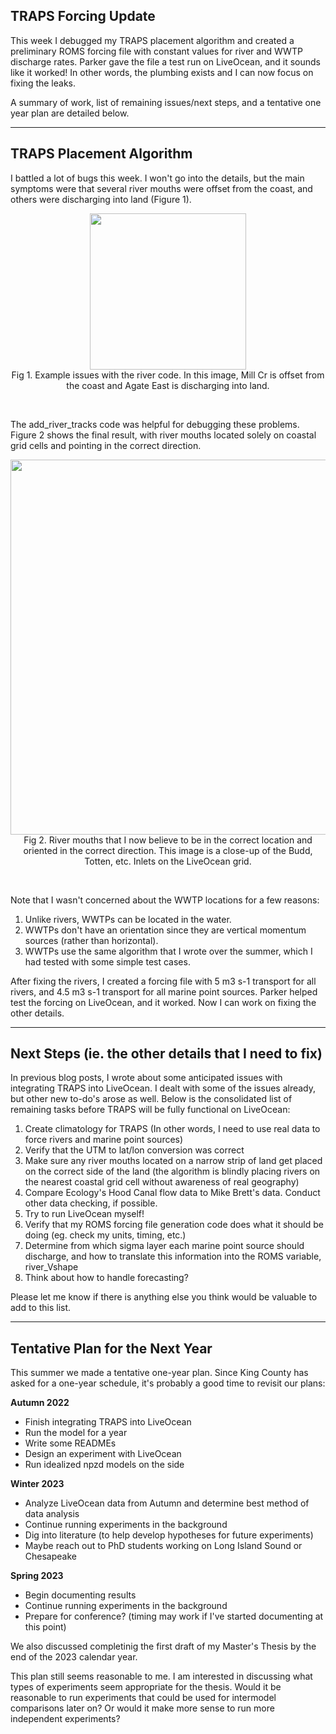 ## TRAPS Forcing Update

This week I debugged my TRAPS placement algorithm and created a preliminary ROMS forcing file with constant values for river and WWTP discharge rates. Parker gave the file a test run on LiveOcean, and it sounds like it worked!
In other words, the plumbing exists and I can now focus on fixing the leaks.

A summary of work, list of remaining issues/next steps, and a tentative one year plan are detailed below.

---
## TRAPS Placement Algorithm

I battled a lot of bugs this week. I won't go into the details, but the main symptoms were that several river mouths were offset from the coast, and others were discharging into land (Figure 1).

<p style="text-align:center;"><img src="https://user-images.githubusercontent.com/15829099/196086257-f87196c4-d5cb-4b4c-a113-29efb569e776.png" width="250"/><br>Fig 1. Example issues with the river code. In this image, Mill Cr is offset from the coast and Agate East is discharging into land.</p><br>

The add_river_tracks code was helpful for debugging these problems. Figure 2 shows the final result, with river mouths located solely on coastal grid cells and pointing in the correct direction.

<p style="text-align:center;"><img src="https://user-images.githubusercontent.com/15829099/196086305-d231b8a7-70e0-48d7-8503-e134ed7f715b.png" width="600"/><br>Fig 2. River mouths that I now believe to be in the correct location and oriented in the correct direction. This image is a close-up of the Budd, Totten, etc. Inlets on the LiveOcean grid.</p><br>

Note that I wasn't concerned about the WWTP locations for a few reasons:
1. Unlike rivers, WWTPs can be located in the water.
2. WWTPs don't have an orientation since they are vertical momentum sources (rather than horizontal).
3. WWTPs use the same algorithm that I wrote over the summer, which I had tested with some simple test cases.

After fixing the rivers, I created a forcing file with 5 m3 s-1 transport for all rivers, and 4.5 m3 s-1 transport for all marine point sources. Parker helped test the forcing on LiveOcean, and it worked. Now I can work on fixing the other details.

---
## Next Steps (ie. the other details that I need to fix)

In previous blog posts, I wrote about some anticipated issues with integrating TRAPS into LiveOcean. I dealt with some of the issues already, but other new to-do's arose as well. Below is the consolidated list of remaining tasks before TRAPS will be fully functional on LiveOcean:

1. Create climatology for TRAPS (In other words, I need to use real data to force rivers and marine point sources)
2. Verify that the UTM to lat/lon conversion was correct
3. Make sure any river mouths located on a narrow strip of land get placed on the correct side of the land (the algorithm is blindly placing rivers on the nearest coastal grid cell without awareness of real geography)
4. Compare Ecology's Hood Canal flow data to Mike Brett's data. Conduct other data checking, if possible.
5. Try to run LiveOcean myself!
6. Verify that my ROMS forcing file generation code does what it should be doing (eg. check my units, timing, etc.)
7. Determine from which sigma layer each marine point source should discharge, and how to translate this information into the ROMS variable, river_Vshape
8. Think about how to handle forecasting?

Please let me know if there is anything else you think would be valuable to add to this list.

---
## Tentative Plan for the Next Year

This summer we made a tentative one-year plan. Since King County has asked for a one-year schedule, it's probably a good time to revisit our plans:

**Autumn 2022**
- Finish integrating TRAPS into LiveOcean
- Run the model for a year
- Write some READMEs
- Design an experiment with LiveOcean
- Run idealized npzd models on the side
  
**Winter 2023**
- Analyze LiveOcean data from Autumn and determine best method of data analysis
- Continue running experiments in the background
- Dig into literature (to help develop hypotheses for future experiments)
- Maybe reach out to PhD students working on Long Island Sound or Chesapeake

**Spring 2023**
- Begin documenting results
- Continue running experiments in the background
- Prepare for conference? (timing may work if I've started documenting at this point)

We also discussed completinig the first draft of my Master's Thesis by the end of the 2023 calendar year.

This plan still seems reasonable to me. I am interested in discussing what types of experiments seem appropriate for the thesis. Would it be reasonable to run experiments that could be used for intermodel comparisons later on? Or would it make more sense to run more independent experiments?